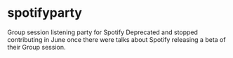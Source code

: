 # spotifyparty

Group session listening party for Spotify
Deprecated and stopped contributing in June once there were talks about Spotify releasing a beta of their Group session. 
